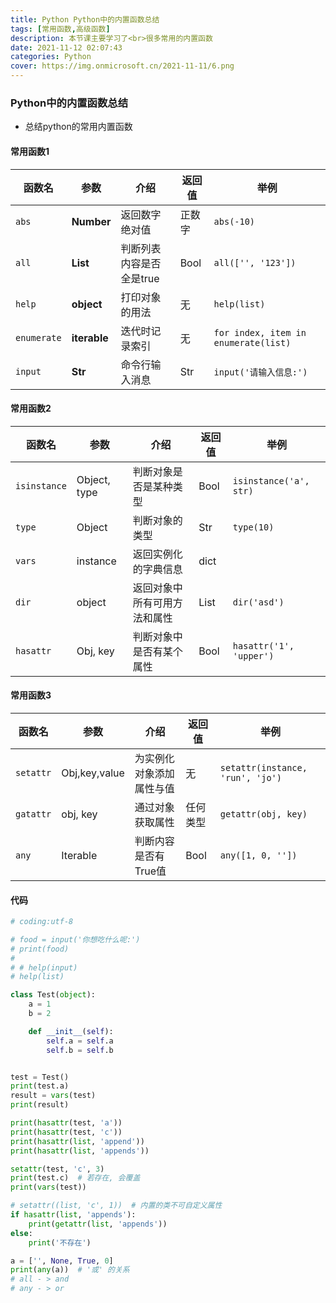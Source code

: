 ```yaml
---
title: Python Python中的内置函数总结
tags: [常用函数,高级函数]
description: 本节课主要学习了<br>很多常用的内置函数
date: 2021-11-12 02:07:43
categories: Python
cover: https://img.onmicrosoft.cn/2021-11-11/6.png
---
```


### Python中的内置函数总结

- 总结python的常用内置函数

#### 常用函数1

| 函数名      | 参数         | 介绍                     | 返回值 | 举例                                 |
| ----------- | ------------ | ------------------------ | ------ | ------------------------------------ |
| `abs`       | **Number**   | 返回数字绝对值           | 正数字 | `abs(-10)`                           |
| `all`       | **List**     | 判断列表内容是否全是true | Bool   | `all(['', '123'])`                   |
| `help`      | **object**   | 打印对象的用法           | 无     | `help(list)`                         |
| `enumerate` | **iterable** | 迭代时记录索引           | 无     | `for index, item in enumerate(list)` |
| `input`     | **Str**      | 命令行输入消息           | Str    | `input('请输入信息:')`               |

#### 常用函数2

| 函数名       | 参数         | 介绍                         | 返回值 | 举例                    |
| ------------ | ------------ | ---------------------------- | ------ | ----------------------- |
| `isinstance` | Object, type | 判断对象是否是某种类型       | Bool   | `isinstance('a', str)`  |
| `type`       | Object       | 判断对象的类型               | Str    | `type(10)`              |
| `vars`       | instance     | 返回实例化的字典信息         | dict   |                         |
| `dir`        | object       | 返回对象中所有可用方法和属性 | List   | `dir('asd')`            |
| `hasattr`    | Obj, key     | 判断对象中是否有某个属性     | Bool   | `hasattr('1', 'upper')` |

#### 常用函数3

| 函数名    | 参数          | 介绍                     | 返回值   | 举例                             |
| --------- | ------------- | ------------------------ | -------- | -------------------------------- |
| `setattr` | Obj,key,value | 为实例化对象添加属性与值 | 无       | `setattr(instance, 'run', 'jo')` |
| `gatattr` | obj, key      | 通过对象获取属性         | 任何类型 | `getattr(obj, key)`              |
| `any`     | Iterable      | 判断内容是否有True值     | Bool     | `any([1, 0, ''])`                |

#### 代码

```python
# coding:utf-8

# food = input('你想吃什么呢:')
# print(food)
#
# # help(input)
# help(list)

class Test(object):
    a = 1
    b = 2

    def __init__(self):
        self.a = self.a
        self.b = self.b


test = Test()
print(test.a)
result = vars(test)
print(result)

print(hasattr(test, 'a'))
print(hasattr(test, 'c'))
print(hasattr(list, 'append'))
print(hasattr(list, 'appends'))

setattr(test, 'c', 3)
print(test.c)  # 若存在, 会覆盖
print(vars(test))

# setattr((list, 'c', 1))  # 内置的类不可自定义属性
if hasattr(list, 'appends'):
    print(getattr(list, 'appends'))
else:
    print('不存在')

a = ['', None, True, 0]
print(any(a))  # '或' 的关系
# all - > and
# any - > or
```
